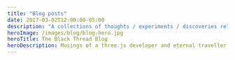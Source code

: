 ```yaml
---
title: "Blog posts"
date: 2017-03-02T12:00:00-05:00
description: "A collections of thoughts / experiments / discoveries relating to three.js, WebGL and web development"
heroImage: /images/blog/blog-hero.jpg
heroTitle: The Black Thread Blog
heroDescription: Musings of a three.js developer and eternal traveller
---
```


